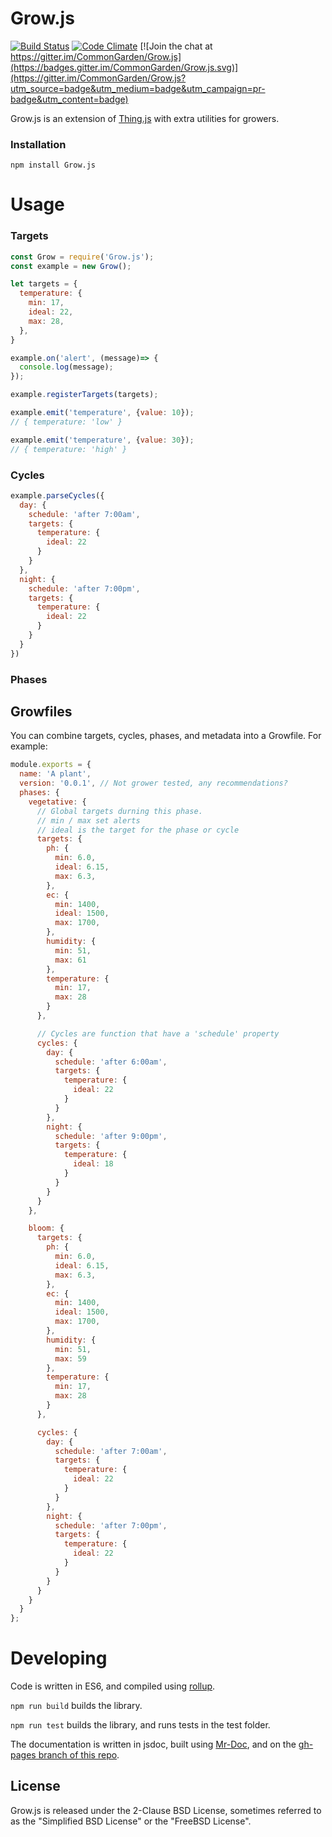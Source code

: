 # Grow.js

[![Build Status](https://travis-ci.org/CommonGarden/Grow.js.svg?branch=development)](https://travis-ci.org/CommonGarden/Grow.js) [![Code Climate](https://codeclimate.com/github/CommonGarden/Grow.js/badges/gpa.svg)](https://codeclimate.com/github/CommonGarden/Grow.js) [![Join the chat at https://gitter.im/CommonGarden/Grow.js](https://badges.gitter.im/CommonGarden/Grow.js.svg)](https://gitter.im/CommonGarden/Grow.js?utm_source=badge&utm_medium=badge&utm_campaign=pr-badge&utm_content=badge)

Grow.js is an extension of [Thing.js](https://github.com/CommonGarden/Thing.js) with extra utilities for growers.

### Installation

`npm install Grow.js`

# Usage

### Targets

```javascript
const Grow = require('Grow.js');
const example = new Grow();

let targets = {
  temperature: {
    min: 17,
    ideal: 22,
    max: 28,
  },
}

example.on('alert', (message)=> {
  console.log(message);
});

example.registerTargets(targets);

example.emit('temperature', {value: 10});
// { temperature: 'low' }

example.emit('temperature', {value: 30});
// { temperature: 'high' }

```

### Cycles


```javascript
example.parseCycles({
  day: {
    schedule: 'after 7:00am',
    targets: {
      temperature: {
        ideal: 22
      }
    }
  },
  night: {
    schedule: 'after 7:00pm',
    targets: {
      temperature: {
        ideal: 22
      }
    }
  }
})
```

### Phases


## Growfiles
You can combine targets, cycles, phases, and metadata into a Growfile. For example:

```javascript
module.exports = {
  name: 'A plant',
  version: '0.0.1', // Not grower tested, any recommendations?
  phases: {
    vegetative: {
      // Global targets durning this phase.
      // min / max set alerts
      // ideal is the target for the phase or cycle
      targets: {
        ph: {
          min: 6.0,
          ideal: 6.15,
          max: 6.3,
        },
        ec: {
          min: 1400,
          ideal: 1500,
          max: 1700,
        },
        humidity: {
          min: 51,
          max: 61
        },
        temperature: {
          min: 17,
          max: 28
        }
      },

      // Cycles are function that have a 'schedule' property
      cycles: {
        day: {
          schedule: 'after 6:00am',
          targets: {
            temperature: {
              ideal: 22
            }
          }
        },
        night: {
          schedule: 'after 9:00pm',
          targets: {
            temperature: {
              ideal: 18
            }
          }
        }
      }
    },

    bloom: {
      targets: {
        ph: {
          min: 6.0,
          ideal: 6.15,
          max: 6.3,
        },
        ec: {
          min: 1400,
          ideal: 1500,
          max: 1700,
        },
        humidity: {
          min: 51,
          max: 59
        },
        temperature: {
          min: 17,
          max: 28
        }
      },

      cycles: {
        day: {
          schedule: 'after 7:00am',
          targets: {
            temperature: {
              ideal: 22
            }
          }
        },
        night: {
          schedule: 'after 7:00pm',
          targets: {
            temperature: {
              ideal: 22
            }
          }
        }
      }
    }
  }
};
```

# Developing

Code is written in ES6, and compiled using [rollup](https://github.com/rollup/rollup).

`npm run build` builds the library.

`npm run test` builds the library, and runs tests in the test folder.

The documentation is written in jsdoc, built using [Mr-Doc](https://mr-doc.github.io/), and on the [gh-pages branch of this repo](https://github.com/CommonGarden/Grow.js/tree/gh-pages).

## License
Grow.js is released under the 2-Clause BSD License, sometimes referred to as the "Simplified BSD License" or the "FreeBSD License".
